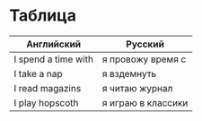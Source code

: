 # Таблица

| Английский          | Русский            |
| ------------------- | ------------------ |
| I spend a time with | я провожу время с  |
| I take a nap        | я вздемнуть        |
| I read magazins     | я читаю журнал     |
| I play hopscoth     | я играю в классики |
